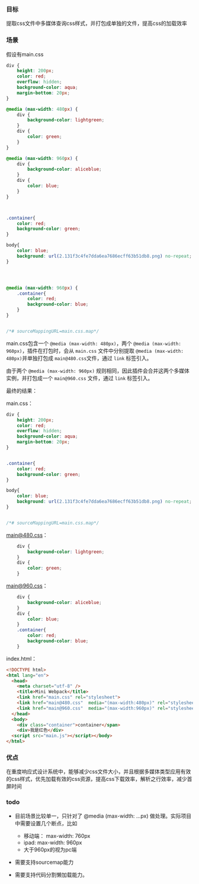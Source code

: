 ### 目标
提取css文件中多媒体查询css样式，并打包成单独的文件，提高css的加载效率

### 场景
假设有main.css
```css
div {
    height: 200px;
    color: red;
    overflow: hidden;
    background-color: aqua;
    margin-bottom: 20px;
}

@media (max-width: 480px) {
    div {
        background-color: lightgreen;
    }
    div {
        color: green;
    }
}

@media (max-width: 960px) {
    div {
        background-color: aliceblue;
    }
    div {
        color: blue;
    }
}



.container{
    color: red;
    background-color: green;
}

body{
    color: blue;
    background: url(2.131f3c4fe7dda6ea7686ecff63b51db8.png) no-repeat;
}




@media (max-width: 960px) {
    .container{
        color: red;
        background-color: blue;
    }
}


/*# sourceMappingURL=main.css.map*/
```
main.css包含一个 `@media (max-width: 480px)`，两个 `@media (max-width: 960px)`，插件在打包时，会从 `main.css` 文件中分别提取 
`@media (max-width: 480px)`并单独打包成 `main@480.css`文件，通过 `link` 标签引入。

由于两个 `@media (max-width: 960px)` 规则相同，因此插件会合并这两个多媒体实例，并打包成一个 `main@960.css` 文件，通过 `link` 标签引入。

最终的结果：

main.css：
```css
div {
    height: 200px;
    color: red;
    overflow: hidden;
    background-color: aqua;
    margin-bottom: 20px;
}


.container{
    color: red;
    background-color: green;
}

body{
    color: blue;
    background: url(2.131f3c4fe7dda6ea7686ecff63b51db8.png) no-repeat;
}


/*# sourceMappingURL=main.css.map*/
```

main@480.css：
```css
    div {
        background-color: lightgreen;
    }
    div {
        color: green;
    }
```

main@960.css：
```css
    div {
        background-color: aliceblue;
    }
    div {
        color: blue;
    }
    .container{
        color: red;
        background-color: blue;
    }
```

index.html：
```html
<!DOCTYPE html>
<html lang="en">
  <head>
    <meta charset="utf-8" />
    <title>Mini Webpack</title>
    <link href="main.css" rel="stylesheet">
    <link href="main@480.css"  media="(max-width:480px)" rel="stylesheet">
    <link href="main@960.css"  media="(max-width:960px)" rel="stylesheet">
  </head>
  <body>
    <div class="container">container</span>
    <div>我是红色</div>
  <script src="main.js"></script></body>
</html>
```


### 优点
在重度响应式设计系统中，能够减少css文件大小，并且根据多媒体类型应用有效的css样式，优先加载有效的css资源，提高css下载效率，解析之行效率，减少首屏时间

### todo
- 目前场景比较单一，只针对了 @media (max-width: ...px) 做处理。实际项目中需要设置几个断点，比如
    + 移动端： max-width: 760px
    + ipad: max-width: 960px
    + 大于960px的视为pc端

- 需要支持sourcemap能力
- 需要支持代码分割懒加载能力。